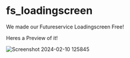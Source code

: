 # fs_loadingscreen
We made our Futureservice Loadingscreen Free!

Heres a Preview of it!

![Screenshot 2024-02-10 125845](https://github.com/futureservicee/fs_loadingscreen/assets/159530975/f6c7588c-bcc2-4cb9-b768-2f903261aa32)
